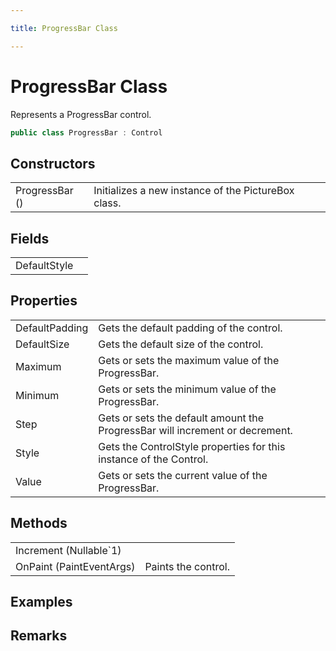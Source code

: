 ```yaml
---

title: ProgressBar Class

---
```


# ProgressBar Class

Represents a ProgressBar control.

```csharp
public class ProgressBar : Control 
```

## Constructors

<table>
<tr><td>ProgressBar ()</td><td>Initializes a new instance of the PictureBox class.</td></tr>
</table>

## Fields

<table>
<tr><td>DefaultStyle</td><td></td></tr>
</table>

## Properties

<table>
<tr><td>DefaultPadding</td><td>Gets the default padding of the control.</td></tr>
<tr><td>DefaultSize</td><td>Gets the default size of the control.</td></tr>
<tr><td>Maximum</td><td>Gets or sets the maximum value of the ProgressBar.</td></tr>
<tr><td>Minimum</td><td>Gets or sets the minimum value of the ProgressBar.</td></tr>
<tr><td>Step</td><td>Gets or sets the default amount the ProgressBar will increment or decrement.</td></tr>
<tr><td>Style</td><td>Gets the ControlStyle properties for this instance of the Control.</td></tr>
<tr><td>Value</td><td>Gets or sets the current value of the ProgressBar.</td></tr>
</table>

## Methods

<table>
<tr><td>Increment (Nullable`1)</td><td></td></tr>
<tr><td>OnPaint (PaintEventArgs)</td><td>Paints the control.</td></tr>
</table>

<!-- Only change content below this line, anything above this line will be lost when regenerated. -->

## Examples

## Remarks

